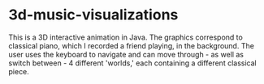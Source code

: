 # 3d-music-visualizations

This is a 3D interactive animation in Java. The graphics correspond to classical piano, which I recorded a friend playing, in the background. The user uses the keyboard to navigate and can move through - as well as switch between - 4 different 'worlds,' each containing a different classical piece.
